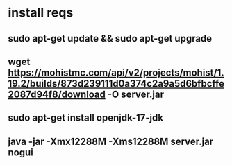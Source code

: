 # install reqs
## sudo apt-get update && sudo apt-get upgrade

## wget https://mohistmc.com/api/v2/projects/mohist/1.19.2/builds/873d239111d0a374c2a9a5d6bfbcffe2087d94f8/download -O server.jar

## sudo apt-get install openjdk-17-jdk

## java -jar -Xmx12288M -Xms12288M server.jar nogui
